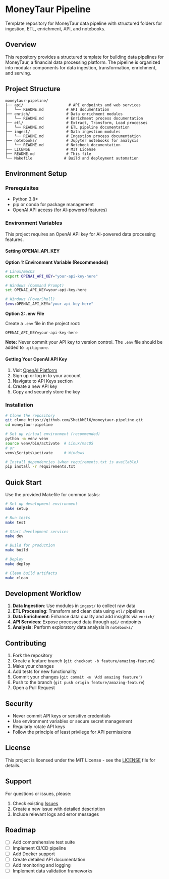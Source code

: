 # MoneyTaur Pipeline

Template repository for MoneyTaur data pipeline with structured folders for ingestion, ETL, enrichment, API, and notebooks.

## Overview

This repository provides a structured template for building data pipelines for MoneyTaur, a financial data processing platform. The pipeline is organized into modular components for data ingestion, transformation, enrichment, and serving.

## Project Structure

```
moneytaur-pipeline/
├── api/                    # API endpoints and web services
│   └── README.md          # API documentation
├── enrich/                # Data enrichment modules
│   └── README.md          # Enrichment process documentation
├── etl/                   # Extract, Transform, Load processes
│   └── README.md          # ETL pipeline documentation
├── ingest/                # Data ingestion modules
│   └── README.md          # Ingestion process documentation
├── notebooks/             # Jupyter notebooks for analysis
│   └── README.md          # Notebook documentation
├── LICENSE                # MIT License
├── README.md              # This file
└── Makefile              # Build and deployment automation
```

## Environment Setup

### Prerequisites

- Python 3.8+
- pip or conda for package management
- OpenAI API access (for AI-powered features)

### Environment Variables

This project requires an OpenAI API key for AI-powered data processing features.

#### Setting OPENAI_API_KEY

**Option 1: Environment Variable (Recommended)**

```bash
# Linux/macOS
export OPENAI_API_KEY="your-api-key-here"

# Windows (Command Prompt)
set OPENAI_API_KEY=your-api-key-here

# Windows (PowerShell)
$env:OPENAI_API_KEY="your-api-key-here"
```

**Option 2: .env File**

Create a `.env` file in the project root:

```env
OPENAI_API_KEY=your-api-key-here
```

**Note:** Never commit your API key to version control. The `.env` file should be added to `.gitignore`.

#### Getting Your OpenAI API Key

1. Visit [OpenAI Platform](https://platform.openai.com/)
2. Sign up or log in to your account
3. Navigate to API Keys section
4. Create a new API key
5. Copy and securely store the key

### Installation

```bash
# Clone the repository
git clone https://github.com/SheikhEl6/moneytaur-pipeline.git
cd moneytaur-pipeline

# Set up virtual environment (recommended)
python -m venv venv
source venv/bin/activate  # Linux/macOS
# or
venv\Scripts\activate     # Windows

# Install dependencies (when requirements.txt is available)
pip install -r requirements.txt
```

## Quick Start

Use the provided Makefile for common tasks:

```bash
# Set up development environment
make setup

# Run tests
make test

# Start development services
make dev

# Build for production
make build

# Deploy
make deploy

# Clean build artifacts
make clean
```

## Development Workflow

1. **Data Ingestion**: Use modules in `ingest/` to collect raw data
2. **ETL Processing**: Transform and clean data using `etl/` pipelines
3. **Data Enrichment**: Enhance data quality and add insights via `enrich/`
4. **API Services**: Expose processed data through `api/` endpoints
5. **Analysis**: Perform exploratory data analysis in `notebooks/`

## Contributing

1. Fork the repository
2. Create a feature branch (`git checkout -b feature/amazing-feature`)
3. Make your changes
4. Add tests for new functionality
5. Commit your changes (`git commit -m 'Add amazing feature'`)
6. Push to the branch (`git push origin feature/amazing-feature`)
7. Open a Pull Request

## Security

- Never commit API keys or sensitive credentials
- Use environment variables or secure secret management
- Regularly rotate API keys
- Follow the principle of least privilege for API permissions

## License

This project is licensed under the MIT License - see the [LICENSE](LICENSE) file for details.

## Support

For questions or issues, please:
1. Check existing [Issues](https://github.com/SheikhEl6/moneytaur-pipeline/issues)
2. Create a new issue with detailed description
3. Include relevant logs and error messages

## Roadmap

- [ ] Add comprehensive test suite
- [ ] Implement CI/CD pipeline
- [ ] Add Docker support
- [ ] Create detailed API documentation
- [ ] Add monitoring and logging
- [ ] Implement data validation frameworks
